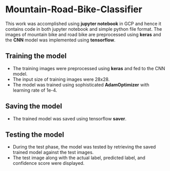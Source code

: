 # Mountain-Road-Bike-Classifier
This work was accomplished using **jupyter notebook** in GCP and hence it contains code in both jupyter notebook and simple python file format. The images of mountain bike and road bike are
preprocessed using **keras** and the **CNN** model was implemented using **tensorflow**. 

## Training the model
- The training images were preprocessed using **keras** and fed to the CNN model.
- The input size of training images were 28x28.
- The model was trained using sophisticated **AdamOptimizer** with learning rate of 1e-4.

## Saving the model
- The trained model was saved using tensorflow **saver**.

## Testing the model
- During the test phase, the model was tested by retrieving the saved trained model against the test images.
- The test image along with the actual label, predicted label, and confidence score were displayed. 


